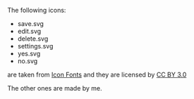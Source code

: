 The following icons:
* save.svg
* edit.svg
* delete.svg
* settings.svg
* yes.svg
* no.svg

are taken from [Icon Fonts](http://www.onlinewebfonts.com/icon) and they are licensed by [CC BY 3.0](https://creativecommons.org/licenses/by/3.0/legalcode)

The other ones are made by me.
